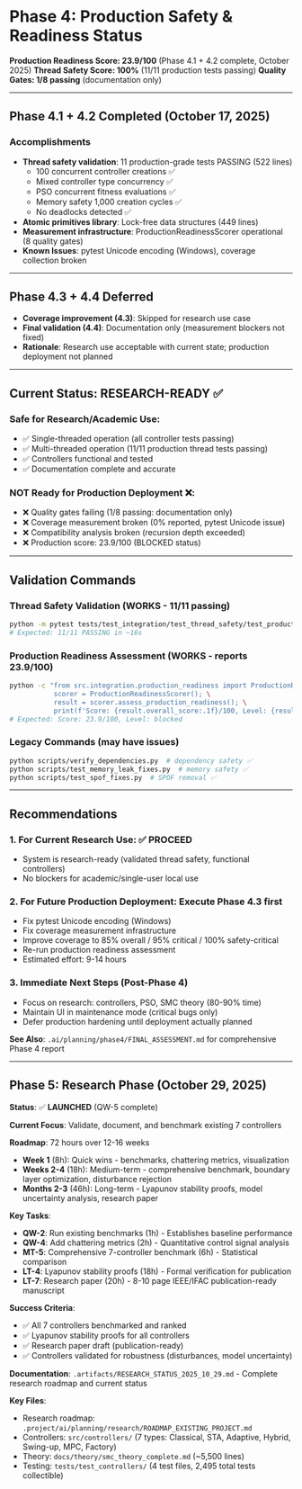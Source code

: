 # Phase 4: Production Safety & Readiness Status

**Production Readiness Score: 23.9/100** (Phase 4.1 + 4.2 complete, October 2025)
**Thread Safety Score: 100%** (11/11 production tests passing)
**Quality Gates: 1/8 passing** (documentation only)

---

## Phase 4.1 + 4.2 Completed (October 17, 2025)

### Accomplishments

- **Thread safety validation**: 11 production-grade tests PASSING (522 lines)
  - 100 concurrent controller creations ✅
  - Mixed controller type concurrency ✅
  - PSO concurrent fitness evaluations ✅
  - Memory safety 1,000 creation cycles ✅
  - No deadlocks detected ✅
- **Atomic primitives library**: Lock-free data structures (449 lines)
- **Measurement infrastructure**: ProductionReadinessScorer operational (8 quality gates)
- **Known Issues**: pytest Unicode encoding (Windows), coverage collection broken

---

## Phase 4.3 + 4.4 Deferred

- **Coverage improvement (4.3)**: Skipped for research use case
- **Final validation (4.4)**: Documentation only (measurement blockers not fixed)
- **Rationale**: Research use acceptable with current state; production deployment not planned

---

## Current Status: RESEARCH-READY ✅

### Safe for Research/Academic Use:
- ✅ Single-threaded operation (all controller tests passing)
- ✅ Multi-threaded operation (11/11 production thread tests passing)
- ✅ Controllers functional and tested
- ✅ Documentation complete and accurate

### NOT Ready for Production Deployment ❌:
- ❌ Quality gates failing (1/8 passing: documentation only)
- ❌ Coverage measurement broken (0% reported, pytest Unicode issue)
- ❌ Compatibility analysis broken (recursion depth exceeded)
- ❌ Production score: 23.9/100 (BLOCKED status)

---

## Validation Commands

### Thread Safety Validation (WORKS - 11/11 passing)
```bash
python -m pytest tests/test_integration/test_thread_safety/test_production_thread_safety.py -v
# Expected: 11/11 PASSING in ~16s
```

### Production Readiness Assessment (WORKS - reports 23.9/100)
```bash
python -c "from src.integration.production_readiness import ProductionReadinessScorer; \
           scorer = ProductionReadinessScorer(); \
           result = scorer.assess_production_readiness(); \
           print(f'Score: {result.overall_score:.1f}/100, Level: {result.readiness_level.value}')"
# Expected: Score: 23.9/100, Level: blocked
```

### Legacy Commands (may have issues)
```bash
python scripts/verify_dependencies.py  # dependency safety ✅
python scripts/test_memory_leak_fixes.py  # memory safety ✅
python scripts/test_spof_fixes.py  # SPOF removal ✅
```

---

## Recommendations

### 1. For Current Research Use: ✅ **PROCEED**
- System is research-ready (validated thread safety, functional controllers)
- No blockers for academic/single-user local use

### 2. For Future Production Deployment: Execute Phase 4.3 first
- Fix pytest Unicode encoding (Windows)
- Fix coverage measurement infrastructure
- Improve coverage to 85% overall / 95% critical / 100% safety-critical
- Re-run production readiness assessment
- Estimated effort: 9-14 hours

### 3. Immediate Next Steps (Post-Phase 4)
- Focus on research: controllers, PSO, SMC theory (80-90% time)
- Maintain UI in maintenance mode (critical bugs only)
- Defer production hardening until deployment actually planned

**See Also**: `.ai/planning/phase4/FINAL_ASSESSMENT.md` for comprehensive Phase 4 report

---

## Phase 5: Research Phase (October 29, 2025)

**Status**: ✅ **LAUNCHED** (QW-5 complete)

**Current Focus**: Validate, document, and benchmark existing 7 controllers

**Roadmap**: 72 hours over 12-16 weeks
- **Week 1** (8h): Quick wins - benchmarks, chattering metrics, visualization
- **Weeks 2-4** (18h): Medium-term - comprehensive benchmark, boundary layer optimization, disturbance rejection
- **Months 2-3** (46h): Long-term - Lyapunov stability proofs, model uncertainty analysis, research paper

**Key Tasks**:
- **QW-2**: Run existing benchmarks (1h) - Establishes baseline performance
- **QW-4**: Add chattering metrics (2h) - Quantitative control signal analysis
- **MT-5**: Comprehensive 7-controller benchmark (6h) - Statistical comparison
- **LT-4**: Lyapunov stability proofs (18h) - Formal verification for publication
- **LT-7**: Research paper (20h) - 8-10 page IEEE/IFAC publication-ready manuscript

**Success Criteria**:
- ✅ All 7 controllers benchmarked and ranked
- ✅ Lyapunov stability proofs for all controllers
- ✅ Research paper draft (publication-ready)
- ✅ Controllers validated for robustness (disturbances, model uncertainty)

**Documentation**: `.artifacts/RESEARCH_STATUS_2025_10_29.md` - Complete research roadmap and current status

**Key Files**:
- Research roadmap: `.project/ai/planning/research/ROADMAP_EXISTING_PROJECT.md`
- Controllers: `src/controllers/` (7 types: Classical, STA, Adaptive, Hybrid, Swing-up, MPC, Factory)
- Theory: `docs/theory/smc_theory_complete.md` (~5,500 lines)
- Testing: `tests/test_controllers/` (4 test files, 2,495 total tests collectible)
